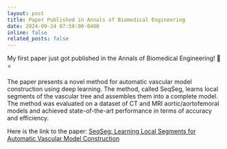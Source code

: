 ```yaml
---
layout: post
title: Paper Published in Annals of Biomedical Engineering
date: 2024-09-24 07:59:00-0400
inline: false
related_posts: false
---
```

My first paper just got published in the Annals of Biomedical Engineering! :tada: :star:

The paper presents a novel method for automatic vascular model construction using deep learning. The method, called SeqSeg, learns local segments of the vascular tree and assembles them into a complete model. The method was evaluated on a dataset of CT and MRI aortic/aortofemoral models and achieved state-of-the-art performance in terms of accuracy and efficiency.

Here is the link to the paper: [SeqSeg: Learning Local Segments for Automatic Vascular Model Construction](https://link.springer.com/article/10.1007/s10439-024-03611-z)